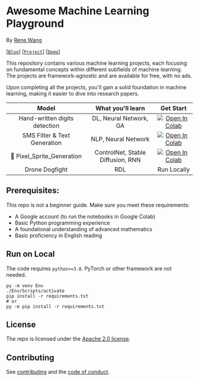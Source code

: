 # Awesome Machine Learning Playground

By [Rene Wang](https://rene.wang)

[[`Blog`](https://rene.wang/)] [[`Project`](https://ai.rene.wang/)] [[`Demo`](https://segment-anything.com/demo)]

This repository contains various machine learning projects, each focusing on fundamental concepts within different subfields of machine learning. The projects are framework-agnostic and are available for free, with no ads.

Upon completing all the projects, you'll gain a solid foundation in machine learning, making it easier to dive into research papers.


|             Model             |   What you'll learn    |                                                                                              Get Start                                                                                              |
| :---------------------------: | :--------------------: | :-------------------------------------------------------------------------------------------------------------------------------------------------------------------------------------------: |
| Hand-written digits detection | DL, Neural Network, GA | <a href="https://colab.research.google.com/drive/18B-Fujnr7uDhfyERZzWHTI3-31anw5OH?usp=sharing"><img src="https://colab.research.google.com/assets/colab-badge.svg" alt="Open In Colab"/></a> |
| SMS Filter & Text Generation  |  NLP, Neural Network   | <a href="https://colab.research.google.com/drive/12ylRxbXYiuZqODUKW3yrBHGwXU9MLp0s?usp=sharing"><img src="https://colab.research.google.com/assets/colab-badge.svg" alt="Open In Colab"/></a> |
|    🚧 Pixel_Sprite_Generation    | ControlNet, Stable Diffusion, RNN  | <a href="https://colab.research.google.com/drive/1AwXDxpAZLudLPWYWdkqBMZXWdAagnmYt?usp=sharing"><img src="https://colab.research.google.com/assets/colab-badge.svg" alt="Open In Colab"/></a> |                                                                                        |
|        Drone Dogfight         |          RDL           |                                                                                          Run Locally                                                                                          |

## Prerequisites:

This repo is not a beginner guide. Make sure you meet these requirements:

- A Google account (to run the notebooks in Google Colab)
- Basic Python programming experience
- A foundational understanding of advanced mathematics
- Basic proficiency in English reading

## Run on Local

The code requires `python>=3.8`. PyTorch or other framework are not needed.

```shell
py -m venv Env
./Env/Scripts/activate
pip install -r requirements.txt
# or
py -m pip install -r requirements.txt
```

## License

The repo is licensed under the [Apache 2.0 license](LICENSE).

## Contributing

See [contributing](CONTRIBUTING.md) and the [code of conduct](CODE_OF_CONDUCT.md).
